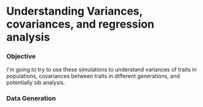 Understanding Variances, covariances, and regression analysis
=======================================================

### Objective
I'm going to try to use these simulations to understand variances of traits in populations, covariances between traits in different generations, and potentially sib analysis.

### Data Generation

